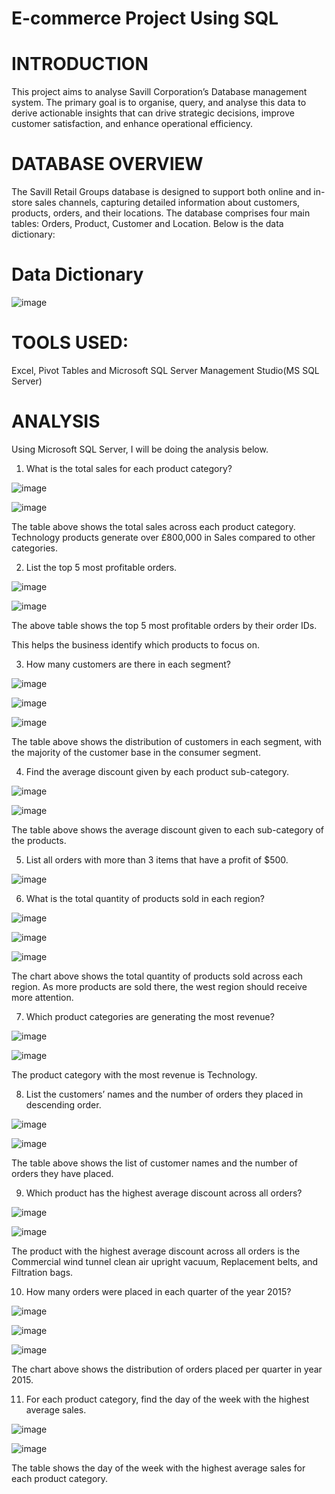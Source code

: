 # E-commerce Project Using SQL #

# INTRODUCTION #

This project aims to analyse Savill Corporation’s Database management system. The primary goal is to organise, query, and analyse this data to derive actionable insights that can drive strategic decisions, improve customer satisfaction, and enhance operational efficiency.

# DATABASE OVERVIEW #

The Savill Retail Groups database is designed to support both online and in-store sales channels, capturing detailed information about customers, products, orders, and their locations. The database comprises four main tables: Orders, Product, Customer and Location. Below is the data dictionary:

# Data Dictionary #

![image](https://github.com/Adeola05-pelz/SQL-Project/assets/111251042/9d9e401d-e723-4c65-94c9-d85b6537aa91)


# TOOLS USED: #

Excel, Pivot Tables and Microsoft SQL Server Management Studio(MS SQL Server)


# ANALYSIS #

Using Microsoft SQL Server, I will be doing the analysis below.


1. What is the total sales for each product category?

![image](https://github.com/Adeola05-pelz/SQL-Project/assets/111251042/c9c3a223-d196-4adb-b535-7515a1fedc31)


![image](https://github.com/Adeola05-pelz/SQL-Project/assets/111251042/43acd32d-1918-4494-a3ab-c93474cdbab6)


The table above shows the total sales across each product category. Technology products generate over £800,000 in Sales compared to other categories.


2. List the top 5 most profitable orders.

![image](https://github.com/Adeola05-pelz/SQL-Project/assets/111251042/2c6d65d4-4037-4bef-9cdc-22b04f3c104c)


![image](https://github.com/Adeola05-pelz/SQL-Project/assets/111251042/4816b8ce-11bf-4cb5-8d1e-0f34a47d1b41)


The above table shows the top 5 most profitable orders by their order IDs. 

This helps the business identify which products to focus on.



3. How many customers are there in each segment?


![image](https://github.com/Adeola05-pelz/SQL-Project/assets/111251042/fbb6ee07-cd19-4e34-8ae3-3ba7e7c765a8)


![image](https://github.com/Adeola05-pelz/SQL-Project/assets/111251042/3075e336-a731-4d2c-a694-2ecd7b058bb4)


![image](https://github.com/Adeola05-pelz/SQL-Project/assets/111251042/c114978a-8603-4f07-9e7e-948b77b4bd21)


The table above shows the distribution of customers in each segment, with the majority of the customer base in the consumer segment.


4. Find the average discount given by each product sub-category.


![image](https://github.com/Adeola05-pelz/SQL-Project/assets/111251042/4a6ae851-d0f3-4726-8e8f-3a1ed6fa6fe2)


![image](https://github.com/Adeola05-pelz/SQL-Project/assets/111251042/bdae9a75-7ac8-4114-85f6-6b98a70f2e51)


The table above shows the average discount given to each sub-category of the products.


5. List all orders with more than 3 items that have a profit of $500.


![image](https://github.com/Adeola05-pelz/SQL-Project/assets/111251042/76644837-933b-4e70-92f7-fa26db371774)


6. What is the total quantity of products sold in each region?


![image](https://github.com/Adeola05-pelz/SQL-Project/assets/111251042/b8ebf01a-6211-4884-bdcb-b31df813df0c)


![image](https://github.com/Adeola05-pelz/SQL-Project/assets/111251042/62c44c6b-dd6d-4ca9-8eaa-1598c15ef8aa)


![image](https://github.com/Adeola05-pelz/SQL-Project/assets/111251042/ac44a64b-ff62-406c-bb0d-62138887cbc5)


The chart above shows the total quantity of products sold across each region. As more products are sold there, the west region should receive more attention.


7. Which product categories are generating the most revenue?

![image](https://github.com/Adeola05-pelz/SQL-Project/assets/111251042/05260fa3-f73b-43ce-9793-361f64f9c4b2)


![image](https://github.com/Adeola05-pelz/SQL-Project/assets/111251042/e6686aa6-af91-493c-abe7-7ec4814a28a6)


The product category with the most revenue is Technology.


8. List the customers’ names and the number of orders they placed in descending order.


![image](https://github.com/Adeola05-pelz/SQL-Project/assets/111251042/f200fdb9-453a-442f-b8a5-116d34299c23)


![image](https://github.com/Adeola05-pelz/SQL-Project/assets/111251042/cb5eb61b-a87d-4597-a384-a83f41657a62)


The table above shows the list of customer names and the number of orders they have placed.


9. Which product has the highest average discount across all orders?


![image](https://github.com/Adeola05-pelz/SQL-Project/assets/111251042/412abc66-7f86-4425-b7b5-c8869421ab66)


![image](https://github.com/Adeola05-pelz/SQL-Project/assets/111251042/98392722-6510-4573-bfa4-1273960b990e)


The product with the highest average discount across all orders is the Commercial wind tunnel clean air upright vacuum, Replacement belts, and Filtration bags.


10. How many orders were placed in each quarter of the year 2015?


![image](https://github.com/Adeola05-pelz/SQL-Project/assets/111251042/a0f948c4-d9d3-4228-a483-889c72d786c6)


![image](https://github.com/Adeola05-pelz/SQL-Project/assets/111251042/a04a08c2-86e9-4d4b-9cf4-bc87bec2d468)


![image](https://github.com/Adeola05-pelz/SQL-Project/assets/111251042/cb05c403-5bde-4498-9a23-b66c610f0a29)


The chart above shows the distribution of orders placed per quarter in year 2015.


11. For each product category, find the day of the week with the highest average sales.


![image](https://github.com/Adeola05-pelz/SQL-Project/assets/111251042/01e7a269-617f-46c0-a55e-75a274b0c1d2)


![image](https://github.com/Adeola05-pelz/SQL-Project/assets/111251042/2bb9c1f0-dcd1-4f29-8d2c-5bfaf32a83d2)


The table shows the day of the week with the highest average sales for each product category.
